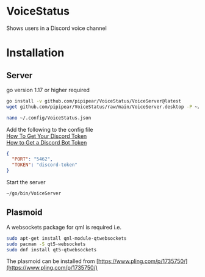 # VoiceStatus
Shows users in a Discord voice channel

# Installation
## Server
go version 1.17 or higher required
```bash
go install -v github.com/pipipear/VoiceStatus/VoiceServer@latest
wget github.com/pipipear/VoiceStatus/raw/main/VoiceServer.desktop -P ~/.config/autostart/

nano ~/.config/VoiceStatus.json
```
Add the following to the config file  
[How To Get Your Discord Token](https://pcstrike.com/how-to-get-discord-token/#:~:text=Right%2Dclick%20the%20value%20on,edit%20value%2C%20then%20copy%20it.)  
[How to Get a Discord Bot Token](https://www.writebots.com/discord-bot-token/#:~:text=You%E2%80%99ll%20also%20see%20a%20%E2%80%9CToken%E2%80%9D%20and%20a%20blue%20link%20you%20can%20click%20called%20%E2%80%9CClick%20to%20Reveal%20Token%E2%80%9D)
```json
{
  "PORT": "5462",
  "TOKEN": "discord-token"
}
```
Start the server
```bash
~/go/bin/VoiceServer
```

## Plasmoid
A websockets package for qml is required i.e.
```bash
sudo apt-get install qml-module-qtwebsockets
sudo pacman -S qt5-websockets
sudo dnf install qt5-qtwebsockets
```
The plasmoid can be installed from [https://www.pling.com/p/1735750/](https://www.pling.com/p/1735750/)
